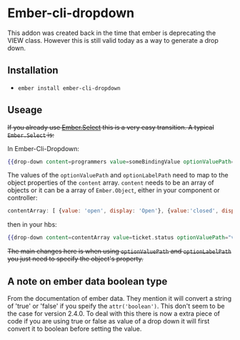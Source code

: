 # Ember-cli-dropdown

This addon was created back in the time that ember is deprecating the VIEW class. However this is still valid today as a way to generate a drop down.

## Installation

* `ember install ember-cli-dropdown`

## Useage


~~If you already use [Ember.Select](http://emberjs.com/api/classes/Ember.Select.html) this is a very easy transition. A typical `Ember.Select` is:~~

In Ember-Cli-Dropdown:

```hbs
{{drop-down content=programmers value=someBindingValue optionValuePath="value" optionLabelPath="display"}}
```

The values of the `optionValuePath` and `optionLabelPath` need to map to the object properties of the `content` array. `content` needs to be an array of objects or it can be a array of `Ember.Object`, either in your component or controller:

```js
contentArray: [ {value: 'open', display: 'Open'}, {value:'closed', display:'Closed'}, {value:'waiting', display:'Waiting'}]
```

then in your hbs:

```hbs
{{drop-down content=contentArray value=ticket.status optionValuePath="value" optionLabelPath="display"}}
```

~~The main changes here is when using `optionValuePath` and `optionLabelPath` you just need to specify the object's property.~~


## A note on ember data boolean type

From the documentation of ember data. They mention it will convert a string of 'true' or 'false' if you speify the ```attr('boolean')```. This don't seem to be the case for version 2.4.0. To deal with this there is now a extra piece of code if you are using true or false as value of a drop down it will first convert it to boolean before setting the value.
